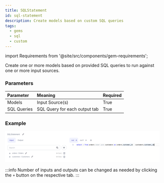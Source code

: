 ```yaml
---
title: SQLStatement
id: sql-statement
description: Create models based on custom SQL queries
tags:
  - gems
  - sql
  - custom
---
```


import Requirements from '@site/src/components/gem-requirements';

<Requirements
  python_package_name=""
  python_package_version=""
  scala_package_name=""
  scala_package_version=""
  scala_lib=""
  python_lib=""
  uc_single="14.3+"
  uc_shared="14.3+"
  livy="3.0.1"
/>

Create one or more models based on provided SQL queries to run against one or more input sources.

### Parameters

| Parameter   | Meaning                       | Required |
| :---------- | :---------------------------- | :------- |
| Models      | Input Source(s)               | True     |
| SQL Queries | SQL Query for each output tab | True     |

### Example

![SQL example 1](./img/sqlstatement_eg_1.png)

:::info
Number of inputs and outputs can be changed as needed by clicking the `+` button on the respective tab.
:::
